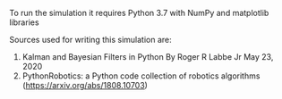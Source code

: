 To run the simulation it requires Python 3.7 with NumPy and matplotlib libraries

Sources used for writing this simulation are:
1) Kalman and Bayesian Filters in Python By Roger R Labbe Jr May 23, 2020
2) PythonRobotics: a Python code collection of robotics algorithms (https://arxiv.org/abs/1808.10703)
